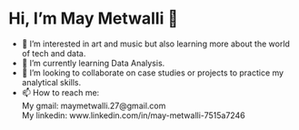  <h1> Hi, I’m May Metwalli 👋 </h1> 
<ul>
<li> 👀 I’m interested in art and music but also learning more about the world of tech and data. </li>
<li> 🌱 I’m currently learning Data Analysis.</li>
<li>💞️ I’m looking to collaborate on case studies or projects to practice my analytical skills.</li>
<li>📫 How to reach me: <br> My gmail: maymetwalli.27@gmail.com <br> My linkedin: www.linkedin.com/in/may-metwalli-7515a7246
</li></ul>
                     

<!---
MayMetwalli/MayMetwalli is a ✨ special ✨ repository because its `README.md` (this file) appears on your GitHub profile.
You can click the Preview link to take a look at your changes.
--->
